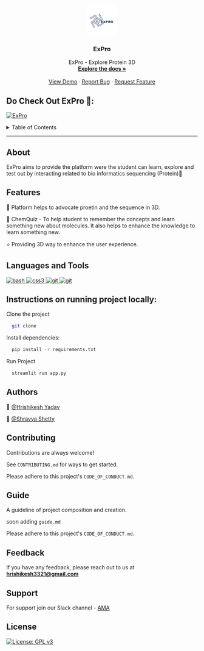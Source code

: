 <br />
<div align="center">
  <a href="https://github.com/Hrishikesh332/ExPro---Explore-Protein-3D">
    <img src="src/expro.png" alt="Logo" width="80" height="80">
  </a>

  <h3 align="center">ExPro</h3>

  <p align="center">
    ExPro - Explore Protein 3D 
    <br />
    <a href="https://github.com/Hrishikesh332/ExPro---Explore-Protein-3D"><strong>Explore the docs »</strong></a>
    <br />
    <br />
    <a href="https://github.com/Hrishikesh332/ExPro---Explore-Protein-3D">View Demo</a>
    ·
    <a href="https://github.com/Hrishikesh332/ExPro---Explore-Protein-3D/issues">Report Bug</a>
    ·
    <a href="https://github.com/Hrishikesh332/ExPro---Explore-Protein-3D/issues">Request Feature</a>
  </p>
</div>

## Do Check Out ExPro 🔬:

[![ExPro](https://img.shields.io/badge/ExPro-152238?style=for-the-badge&logo=Streamlit&logoColor=white)](https://hrishikesh332-expro-explore-protein-3d-app-z34r6v.streamlit.app/)

<details>
  <summary>Table of Contents</summary>
  <ol>
    <li><a href="#About">About</a></li>
    <li><a href="#Features">Features</a></li>
    <li><a href="#Tech-Stack">Tech Stack</a></li>
    <li><a href="#Languages-and-Tools">Languages and Tools</a></li>
    <li><a href="#Instructions-on-running-project-locally">Instructions on running project locally</a></li>
    <li><a href="#Contributing">Contributing</a></li>
    <li><a href="#Guide">Guide</a></li>
    <li><a href="#Feedback">Feedback</a></li>
    <li><a href="#Support">Support</a></li>
    <li><a href="#License">License</a></li>

  </ol>
</details>

------

## About

ExPro aims to provide the platform were the student can learn, explore and test out by interacting related to bio informatics sequencing (Protein)🔬





## Features

🧬 Platform helps to advocate proetin and the sequence in 3D.

🔬 ChemQuiz - To help student to remember the concepts and learn something new about molecules. It also helps to enhance the knowledge to learn something new.

⭐ Providing 3D way to enhance the user experience.



## Languages and Tools

<p align="left"> <a href="https://streamlit.io/" target="_blank" rel="noreferrer"> <img src="https://seeklogo.com/images/S/streamlit-logo-1A3B208AE4-seeklogo.com.png" alt="bash" width="40" height="40"/> </a> <a href="https://www.mongodb.com/" target="_blank" rel="noreferrer"> <img src="https://www.svgrepo.com/show/331488/mongodb.svg" alt="css3" width="40" height="40"/> </a> <a href="https://huggingface.co/" target="_blank" rel="noreferrer"> <img src="https://www.svgrepo.com/show/401953/hugging-face.svg" alt="git" width="40" height="40"/> </a><a href="https://www.python.org/" rel="noreferrer"> <img src="https://www.svgrepo.com/show/452091/python.svg" alt="git" width="40" height="40"/> </a>
 
 

 
 ## Instructions on running project locally:

Clone the project

```bash
  git clone 
```

Install dependencies:

```bash
  pip install -r requirements.txt 
```
  

Run Project 

```bash
  streamlit run app.py
```




## Authors

🔆 [@Hrishikesh Yadav](https://www.github.com/hrishikesh332)

🔆 [@Shravya Shetty](https://www.github.com/shravya-34)




## Contributing

Contributions are always welcome!

See `CONTRIBUTING.md` for ways to get started.

Please adhere to this project's `CODE_OF_CONDUCT.md`.

## Guide

A guideline of project composition and creation.

soon adding `guide.md`

Please adhere to this project's `CODE_OF_CONDUCT.md`.

## Feedback

If you have any feedback, please reach out to us at **hrishikesh3321@gmail.com**


## Support

For support join our Slack channel - [AMA](https://ml-geeksworkspace.slack.com/archives/C03K2M9SBAA)

## License

[![License: GPL v3](https://img.shields.io/badge/License-GPLv3-blue.svg)](https://www.gnu.org/licenses/gpl-3.0)
